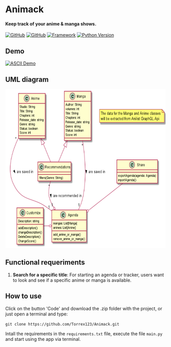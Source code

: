  </a>

 # Animack

 <h4>
   Keep track of your anime & manga shows.
 </h4>

 [![GitHub](https://img.shields.io/badge/by-giusgo-blue)](https://github.com/giusgo)
 [![GitHub](https://img.shields.io/badge/by-Torrex123-blue)](https://github.com/Torrex123)
 [![Framework](https://img.shields.io/badge/framework-pywebview-green)](https://pywebview.flowrl.com/)
 [![Python Version](https://img.shields.io/badge/python-%3E%3D3.10.4-green)](https://github.com/Torrex123/Animack/)
     
</div>

## Demo

[![ASCII Demo](demo.gif)](https://github.com/Torrex123/Animack/)



## UML diagram

<div align="center">
  
<img src="UML.png" alt="Animack UML" style="height:500px;"/>
 
</div>

## Functional requeriments

1. **Search for a specific title**: For starting an agenda or tracker, users want to look and see if a specific anime or manga is available.

## How to use

Click on the button 'Code' and download the .zip folder with the project, or just open a terminal and type:

`git clone https://github.com/Torrex123/Animack.git`

Intall the requirements in the `requirements.txt` file, execute the file `main.py` and start using the app via terminal.
